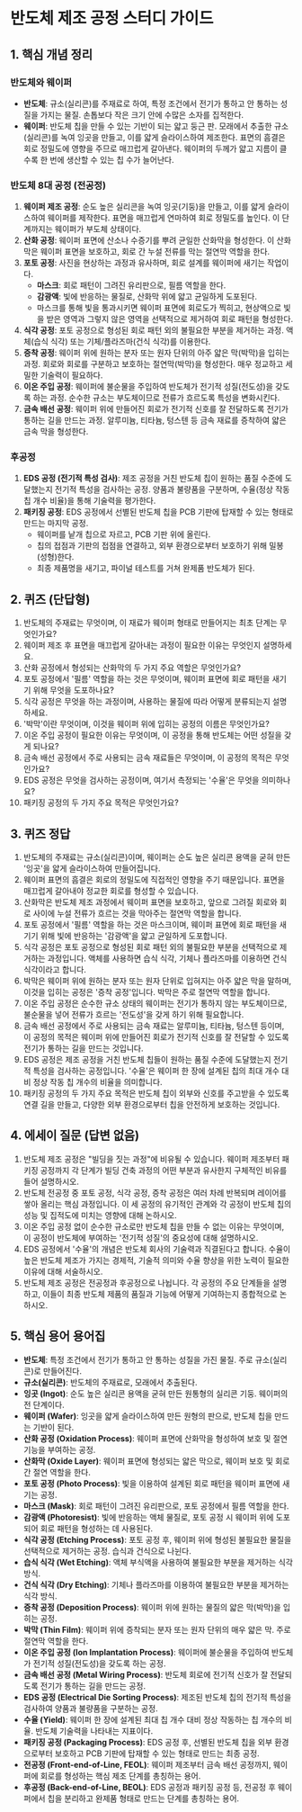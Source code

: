 # 반도체 제조 공정 스터디 가이드

## 1. 핵심 개념 정리

### 반도체와 웨이퍼
- **반도체**: 규소(실리콘)를 주재료로 하여, 특정 조건에서 전기가 통하고 안 통하는 성질을 가지는 물질. 손톱보다 작은 크기 안에 수많은 소자를 집적한다.
- **웨이퍼**: 반도체 칩을 만들 수 있는 기반이 되는 얇고 둥근 판. 모래에서 추출한 규소(실리콘)를 녹여 잉곳을 만들고, 이를 얇게 슬라이스하여 제조한다. 표면의 흠결은 회로 정밀도에 영향을 주므로 매끄럽게 갈아낸다. 웨이퍼의 두께가 얇고 지름이 클수록 한 번에 생산할 수 있는 칩 수가 늘어난다.

### 반도체 8대 공정 (전공정)
1. **웨이퍼 제조 공정**: 순도 높은 실리콘을 녹여 잉곳(기둥)을 만들고, 이를 얇게 슬라이스하여 웨이퍼를 제작한다. 표면을 매끄럽게 연마하여 회로 정밀도를 높인다. 이 단계까지는 웨이퍼가 부도체 상태이다.
2. **산화 공정**: 웨이퍼 표면에 산소나 수증기를 뿌려 균일한 산화막을 형성한다. 이 산화막은 웨이퍼 표면을 보호하고, 회로 간 누설 전류를 막는 절연막 역할을 한다.
3. **포토 공정**: 사진을 현상하는 과정과 유사하며, 회로 설계를 웨이퍼에 새기는 작업이다.
   - **마스크**: 회로 패턴이 그려진 유리판으로, 필름 역할을 한다.
   - **감광액**: 빛에 반응하는 물질로, 산화막 위에 얇고 균일하게 도포된다.
   - 마스크를 통해 빛을 통과시키면 웨이퍼 표면에 회로도가 찍히고, 현상액으로 빛을 받은 영역과 그렇지 않은 영역을 선택적으로 제거하여 회로 패턴을 형성한다.
4. **식각 공정**: 포토 공정으로 형성된 회로 패턴 외의 불필요한 부분을 제거하는 과정. 액체(습식 식각) 또는 기체/플라즈마(건식 식각)를 이용한다.
5. **증착 공정**: 웨이퍼 위에 원하는 분자 또는 원자 단위의 아주 얇은 막(박막)을 입히는 과정. 회로와 회로를 구분하고 보호하는 절연막(박막)을 형성한다. 매우 정교하고 세밀한 기술력이 필요하다.
6. **이온 주입 공정**: 웨이퍼에 불순물을 주입하여 반도체가 전기적 성질(전도성)을 갖도록 하는 과정. 순수한 규소는 부도체이므로 전류가 흐르도록 특성을 변화시킨다.
7. **금속 배선 공정**: 웨이퍼 위에 만들어진 회로가 전기적 신호를 잘 전달하도록 전기가 통하는 길을 만드는 과정. 알루미늄, 티타늄, 텅스텐 등 금속 재료를 증착하여 얇은 금속 막을 형성한다.

### 후공정
1. **EDS 공정 (전기적 특성 검사)**: 제조 공정을 거친 반도체 칩이 원하는 품질 수준에 도달했는지 전기적 특성을 검사하는 공정. 양품과 불량품을 구분하며, 수율(정상 작동 칩 개수 비율)을 통해 기술력을 평가한다.
2. **패키징 공정**: EDS 공정에서 선별된 반도체 칩을 PCB 기판에 탑재할 수 있는 형태로 만드는 마지막 공정.
   - 웨이퍼를 낱개 칩으로 자르고, PCB 기판 위에 올린다.
   - 칩의 접점과 기판의 접점을 연결하고, 외부 환경으로부터 보호하기 위해 밀봉(성형)한다.
   - 최종 제품명을 새기고, 파이널 테스트를 거쳐 완제품 반도체가 된다.

## 2. 퀴즈 (단답형)
1. 반도체의 주재료는 무엇이며, 이 재료가 웨이퍼 형태로 만들어지는 최초 단계는 무엇인가요?
2. 웨이퍼 제조 후 표면을 매끄럽게 갈아내는 과정이 필요한 이유는 무엇인지 설명하세요.
3. 산화 공정에서 형성되는 산화막의 두 가지 주요 역할은 무엇인가요?
4. 포토 공정에서 '필름' 역할을 하는 것은 무엇이며, 웨이퍼 표면에 회로 패턴을 새기기 위해 무엇을 도포하나요?
5. 식각 공정은 무엇을 하는 과정이며, 사용하는 물질에 따라 어떻게 분류되는지 설명하세요.
6. '박막'이란 무엇이며, 이것을 웨이퍼 위에 입히는 공정의 이름은 무엇인가요?
7. 이온 주입 공정이 필요한 이유는 무엇이며, 이 공정을 통해 반도체는 어떤 성질을 갖게 되나요?
8. 금속 배선 공정에서 주로 사용되는 금속 재료들은 무엇이며, 이 공정의 목적은 무엇인가요?
9. EDS 공정은 무엇을 검사하는 공정이며, 여기서 측정되는 '수율'은 무엇을 의미하나요?
10. 패키징 공정의 두 가지 주요 목적은 무엇인가요?

## 3. 퀴즈 정답
1. 반도체의 주재료는 규소(실리콘)이며, 웨이퍼는 순도 높은 실리콘 용액을 굳혀 만든 '잉곳'을 얇게 슬라이스하여 만들어집니다.
2. 웨이퍼 표면의 흠결은 회로의 정밀도에 직접적인 영향을 주기 때문입니다. 표면을 매끄럽게 갈아내야 정교한 회로를 형성할 수 있습니다.
3. 산화막은 반도체 제조 과정에서 웨이퍼 표면을 보호하고, 앞으로 그려질 회로와 회로 사이에 누설 전류가 흐르는 것을 막아주는 절연막 역할을 합니다.
4. 포토 공정에서 '필름' 역할을 하는 것은 마스크이며, 웨이퍼 표면에 회로 패턴을 새기기 위해 빛에 반응하는 '감광액'을 얇고 균일하게 도포합니다.
5. 식각 공정은 포토 공정으로 형성된 회로 패턴 외의 불필요한 부분을 선택적으로 제거하는 과정입니다. 액체를 사용하면 습식 식각, 기체나 플라즈마를 이용하면 건식 식각이라고 합니다.
6. 박막은 웨이퍼 위에 원하는 분자 또는 원자 단위로 입혀지는 아주 얇은 막을 말하며, 이것을 입히는 공정은 '증착 공정'입니다. 박막은 주로 절연막 역할을 합니다.
7. 이온 주입 공정은 순수한 규소 상태의 웨이퍼는 전기가 통하지 않는 부도체이므로, 불순물을 넣어 전류가 흐르는 '전도성'을 갖게 하기 위해 필요합니다.
8. 금속 배선 공정에서 주로 사용되는 금속 재료는 알루미늄, 티타늄, 텅스텐 등이며, 이 공정의 목적은 웨이퍼 위에 만들어진 회로가 전기적 신호를 잘 전달할 수 있도록 전기가 통하는 길을 만드는 것입니다.
9. EDS 공정은 제조 공정을 거친 반도체 칩들이 원하는 품질 수준에 도달했는지 전기적 특성을 검사하는 공정입니다. '수율'은 웨이퍼 한 장에 설계된 칩의 최대 개수 대비 정상 작동 칩 개수의 비율을 의미합니다.
10. 패키징 공정의 두 가지 주요 목적은 반도체 칩이 외부와 신호를 주고받을 수 있도록 연결 길을 만들고, 다양한 외부 환경으로부터 칩을 안전하게 보호하는 것입니다.

## 4. 에세이 질문 (답변 없음)
1. 반도체 제조 공정은 "빌딩을 짓는 과정"에 비유될 수 있습니다. 웨이퍼 제조부터 패키징 공정까지 각 단계가 빌딩 건축 과정의 어떤 부분과 유사한지 구체적인 비유를 들어 설명하시오.
2. 반도체 전공정 중 포토 공정, 식각 공정, 증착 공정은 여러 차례 반복되며 레이어를 쌓아 올리는 핵심 과정입니다. 이 세 공정의 유기적인 관계와 각 공정이 반도체 칩의 성능 및 집적도에 미치는 영향에 대해 논하시오.
3. 이온 주입 공정 없이 순수한 규소로만 반도체 칩을 만들 수 없는 이유는 무엇이며, 이 공정이 반도체에 부여하는 '전기적 성질'의 중요성에 대해 설명하시오.
4. EDS 공정에서 '수율'의 개념은 반도체 회사의 기술력과 직결된다고 합니다. 수율이 높은 반도체 제조가 가지는 경제적, 기술적 의미와 수율 향상을 위한 노력이 필요한 이유에 대해 서술하시오.
5. 반도체 제조 공정은 전공정과 후공정으로 나뉩니다. 각 공정의 주요 단계들을 설명하고, 이들이 최종 반도체 제품의 품질과 기능에 어떻게 기여하는지 종합적으로 논하시오.

## 5. 핵심 용어 용어집
- **반도체**: 특정 조건에서 전기가 통하고 안 통하는 성질을 가진 물질. 주로 규소(실리콘)로 만들어진다.
- **규소(실리콘)**: 반도체의 주재료로, 모래에서 추출된다.
- **잉곳 (Ingot)**: 순도 높은 실리콘 용액을 굳혀 만든 원통형의 실리콘 기둥. 웨이퍼의 전 단계이다.
- **웨이퍼 (Wafer)**: 잉곳을 얇게 슬라이스하여 만든 원형의 판으로, 반도체 칩을 만드는 기반이 된다.
- **산화 공정 (Oxidation Process)**: 웨이퍼 표면에 산화막을 형성하여 보호 및 절연 기능을 부여하는 공정.
- **산화막 (Oxide Layer)**: 웨이퍼 표면에 형성되는 얇은 막으로, 웨이퍼 보호 및 회로 간 절연 역할을 한다.
- **포토 공정 (Photo Process)**: 빛을 이용하여 설계된 회로 패턴을 웨이퍼 표면에 새기는 공정.
- **마스크 (Mask)**: 회로 패턴이 그려진 유리판으로, 포토 공정에서 필름 역할을 한다.
- **감광액 (Photoresist)**: 빛에 반응하는 액체 물질로, 포토 공정 시 웨이퍼 위에 도포되어 회로 패턴을 형성하는 데 사용된다.
- **식각 공정 (Etching Process)**: 포토 공정 후, 웨이퍼 위에 형성된 불필요한 물질을 선택적으로 제거하는 공정. 습식과 건식으로 나뉜다.
- **습식 식각 (Wet Etching)**: 액체 부식액을 사용하여 불필요한 부분을 제거하는 식각 방식.
- **건식 식각 (Dry Etching)**: 기체나 플라즈마를 이용하여 불필요한 부분을 제거하는 식각 방식.
- **증착 공정 (Deposition Process)**: 웨이퍼 위에 원하는 물질의 얇은 막(박막)을 입히는 공정.
- **박막 (Thin Film)**: 웨이퍼 위에 증착되는 분자 또는 원자 단위의 매우 얇은 막. 주로 절연막 역할을 한다.
- **이온 주입 공정 (Ion Implantation Process)**: 웨이퍼에 불순물을 주입하여 반도체가 전기적 성질(전도성)을 갖도록 하는 공정.
- **금속 배선 공정 (Metal Wiring Process)**: 반도체 회로에 전기적 신호가 잘 전달되도록 전기가 통하는 길을 만드는 공정.
- **EDS 공정 (Electrical Die Sorting Process)**: 제조된 반도체 칩의 전기적 특성을 검사하여 양품과 불량품을 구분하는 공정.
- **수율 (Yield)**: 웨이퍼 한 장에 설계된 최대 칩 개수 대비 정상 작동하는 칩 개수의 비율. 반도체 기술력을 나타내는 지표이다.
- **패키징 공정 (Packaging Process)**: EDS 공정 후, 선별된 반도체 칩을 외부 환경으로부터 보호하고 PCB 기판에 탑재할 수 있는 형태로 만드는 최종 공정.
- **전공정 (Front-end-of-Line, FEOL)**: 웨이퍼 제조부터 금속 배선 공정까지, 웨이퍼에 회로를 형성하는 핵심 제조 단계를 총칭하는 용어.
- **후공정 (Back-end-of-Line, BEOL)**: EDS 공정과 패키징 공정 등, 전공정 후 웨이퍼에서 칩을 분리하고 완제품 형태로 만드는 단계를 총칭하는 용어.
